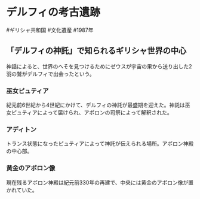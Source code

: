 # デルフィの考古遺跡
#ギリシャ共和国 #文化遺産 #1987年
## 「デルフィの神託」で知られるギリシャ世界の中心
神話によると、世界のへそを見つけるためにゼウスが宇宙の果から送り出した2羽の鷲がデルフィで出会ったという。
### 巫女ピュティア
紀元前6世紀から4世紀にかけて、デルフィの神託が最盛期を迎えた。神託は巫女ピュティアによって届けられ、アポロンの司祭によって解釈された。
### アディトン
トランス状態になったピュティアによって神託が伝えられる場所。アポロン神殿の中心部。
### 黄金のアポロン像
現在残るアポロン神殿は紀元前330年の再建で、中央には黄金のアポロン像が置かれていた。